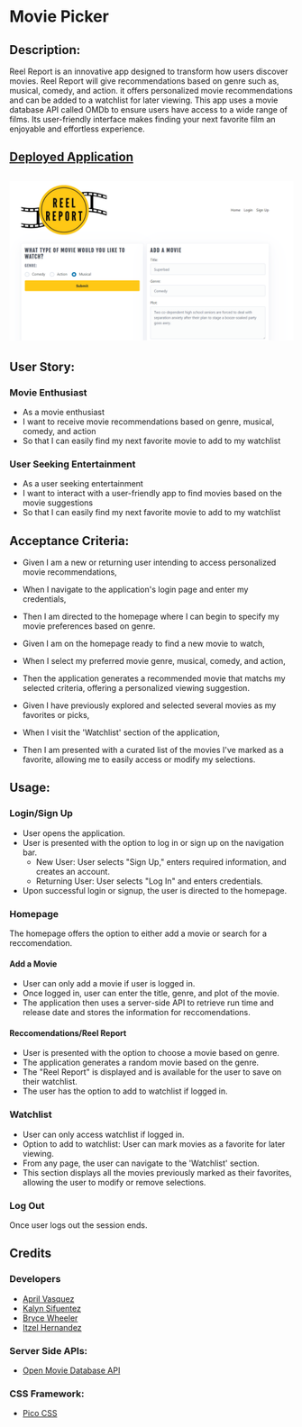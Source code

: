 # Movie Picker

##  Description: 
Reel Report is an innovative app designed to transform how users discover movies. Reel Report will give recommendations based on genre such as, musical, comedy, and action. it offers personalized movie recommendations and can be added to a watchlist for later viewing. This app uses a movie database API called OMDb to ensure users have access to a wide range of films. Its user-friendly interface makes finding your next favorite film an enjoyable and effortless experience.

## [Deployed Application](https://reel-report-8887d227dacc.herokuapp.com/) 

## ![Screenshot of deployed application](<public/assets/images/reel-report-screenshot.png>)

## User Story:

### Movie Enthusiast
- As a movie enthusiast
- I want to receive movie recommendations based on genre, musical, comedy, and action
- So that I can easily find my next favorite movie to add to my watchlist

### User Seeking Entertainment
- As a user seeking entertainment
- I want to interact with a user-friendly app to find movies based on the movie suggestions
- So that I can easily find my next favorite movie to add to my watchlist

## Acceptance Criteria:

- Given I am a new or returning user intending to access personalized movie recommendations,
- When I navigate to the application's login page and enter my credentials,
- Then I am directed to the homepage where I can begin to specify my movie preferences based on genre.
  
- Given I am on the homepage ready to find a new movie to watch,
- When I select my preferred movie genre, musical, comedy, and action,
- Then the application generates a recommended movie that matchs my selected criteria, offering a personalized viewing suggestion.
   
- Given I have previously explored and selected several movies as my favorites or picks,
- When I visit the 'Watchlist' section of the application,
- Then I am presented with a curated list of the movies I've marked as a favorite, allowing me to easily access or modify my selections.
 
## Usage: 

### Login/Sign Up
- User opens the application.
- User is presented with the option to log in or sign up on the navigation bar.
    - New User: User selects "Sign Up," enters required information, and creates an account.
    - Returning User: User selects "Log In" and enters credentials.
- Upon successful login or signup, the user is directed to the homepage.

### Homepage
The homepage offers the option to either add a movie or search for a reccomendation.

#### Add a Movie
- User can only add a movie if user is logged in.
- Once logged in, user can enter the title, genre, and plot of the movie. 
- The application then uses a server-side API to retrieve run time and release date and stores the information for reccomendations.

#### Reccomendations/Reel Report
- User is presented with the option to choose a movie based on genre. 
- The application generates a random movie based on the genre. 
- The "Reel Report" is displayed and is available for the user to save on their watchlist. 
- The user has the option to add to watchlist if logged in.

### Watchlist
- User can only access watchlist if logged in.
- Option to add to watchlist: User can mark movies as a favorite for later viewing.
- From any page, the user can navigate to the 'Watchlist' section.
- This section displays all the movies previously marked as their favorites, allowing the user to modify or remove selections.

### Log Out
Once user logs out the session ends.

## Credits

### Developers
- [April Vasquez](https://github.com/apri1mayrain)
- [Kalyn Sifuentez](https://github.com/kalynsifuentez)
- [Bryce Wheeler](https://github.com/BryceGitHuba)
- [Itzel Hernandez](https://github.com/itzelherndz)

### Server Side APIs:
- [Open Movie Database API](https://www.omdbapi.com/)

### CSS Framework:
- [Pico CSS](https://picocss.com/)

